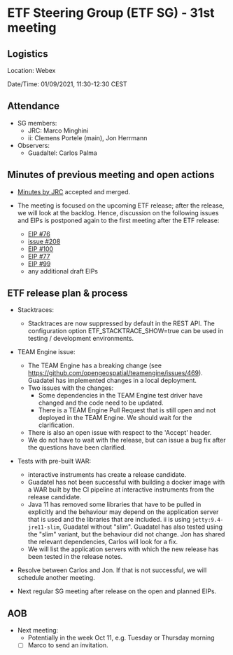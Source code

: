 # ETF Steering Group (ETF SG) - 31st meeting

## Logistics

Location: Webex

Date/Time: 01/09/2021, 11:30-12:30 CEST

## Attendance

- SG members:
  - JRC: Marco Minghini
  - ii: Clemens Portele (main), Jon Herrmann
- Observers:
  - Guadaltel: Carlos Palma

## Minutes of previous meeting and open actions

- [Minutes by JRC](https://github.com/etf-validator/governance/blob/master/Meetings/SG/20210812.md) accepted and merged.

- The meeting is focused on the upcoming ETF release; after the release, we will look at the backlog. Hence, discussion on the following issues and EIPs is postponed again to the first meeting after the ETF release:
  - [EIP #76](https://github.com/etf-validator/governance/issues/76)
  - [issue #208](https://github.com/etf-validator/etf-webapp/issues/208)
  - [EIP #100](https://github.com/etf-validator/governance/issues/100)
  - [EIP #77](https://github.com/etf-validator/governance/issues/77)
  - [EIP #99](https://github.com/etf-validator/governance/issues/99)
  - any additional draft EIPs

## ETF release plan & process

- Stacktraces:
  - Stacktraces are now suppressed by default in the REST API. The configuration option ETF_STACKTRACE_SHOW=true can be used in testing / development environments.

- TEAM Engine issue:
  - The TEAM Engine has a breaking change (see https://github.com/opengeospatial/teamengine/issues/469). Guadatel has implemented changes in a local deployment.
  - Two issues with the changes:
    - Some dependencies in the TEAM Engine test driver have changed and the code need to be updated.
    - There is a TEAM Engine Pull Request that is still open and not deployed in the TEAM Engine. We should wait for the clarification.
  - There is also an open issue with respect to the 'Accept' header.
  - We do not have to wait with the release, but can issue a bug fix after the questions have been clarified.

- Tests with pre-built WAR:
  - interactive instruments has create a release candidate.
  - Guadatel has not been successful with building a docker image with a WAR built by the CI pipeline at interactive instruments from the release candidate.
  - Java 11 has removed some libraries that have to be pulled in explicitly and the behaviour may depend on the application server that is used and the libraries that are included. ii is using `jetty:9.4-jre11-slim`, Guadatel without "slim". Guadatel has also tested using the "slim" variant, but the behaviour did not change. Jon has shared the relevant dependencies, Carlos will look for a fix.
  - We will list the application servers with which the new release has been tested in the release notes.

- Resolve between Carlos and Jon. If that is not successful, we will schedule another meeting.

- Next regular SG meeting after release on the open and planned EIPs.

## AOB

- Next meeting:
  - Potentially in the week Oct 11, e.g. Tuesday or Thursday morning
  - [ ] Marco to send an invitation.
